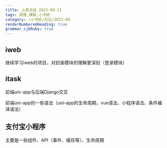 ```yaml
---
title: 上周总结 2022-09-12
tags: 周报,模板,小书匠
category: /小书匠/日记/2022-09
renderNumberedHeading: true
grammar_cjkRuby: true
---
```

## iweb
继续学习iweb的项目，对封装模块的理解更深刻（登录模块）



## itask
前端uni-app与后端Django交互

前端uni-app的一些语法（uni-app的生命周期，vue语法、小程序语法、条件编译语法）

## 支付宝小程序
主要是一些组件、API（事件、缓存等）、生命周期